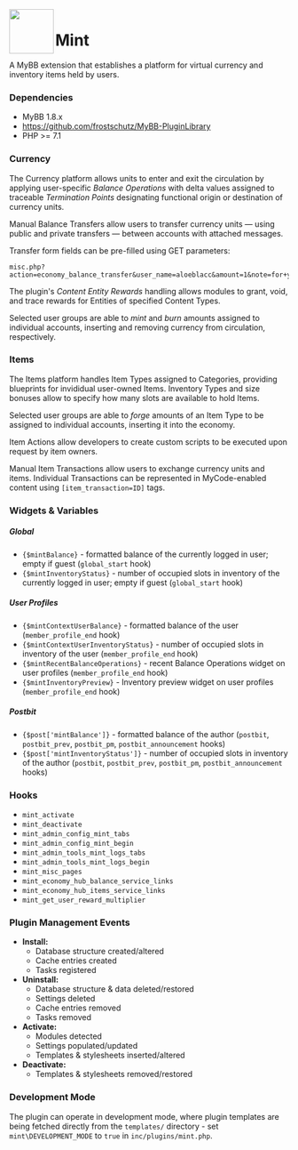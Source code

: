 <img align="left" src="https://raw.githubusercontent.com/kawaiiforums/mybb-mint/master/.github/logomark-trim-200h.png" height="80">

# Mint

A MyBB extension that establishes a platform for virtual currency and inventory items held by users.

### Dependencies
- MyBB 1.8.x
- https://github.com/frostschutz/MyBB-PluginLibrary
- PHP >= 7.1

### Currency
The Currency platform allows units to enter and exit the circulation by applying user-specific _Balance Operations_ with delta values assigned to traceable _Termination Points_ designating functional origin or destination of currency units.

Manual Balance Transfers allow users to transfer currency units &mdash; using public and private transfers &mdash; between accounts with attached messages.

Transfer form fields can be pre-filled using GET parameters:
```
misc.php?action=economy_balance_transfer&user_name=aloeblacc&amount=1&note=for+your+story
```

The plugin's _Content Entity Rewards_ handling allows modules to grant, void, and trace rewards for Entities of specified Content Types.

Selected user groups are able to _mint_ and _burn_ amounts assigned to individual accounts, inserting and removing currency from circulation, respectively.

### Items
The Items platform handles Item Types assigned to Categories, providing blueprints for invididual user-owned Items. Inventory Types and size bonuses allow to specify how many slots are available to hold Items. 

Selected user groups are able to _forge_ amounts of an Item Type to be assigned to individual accounts, inserting it into the economy.

Item Actions allow developers to create custom scripts to be executed upon request by item owners.

Manual Item Transactions allow users to exchange currency units and items. Individual Transactions can be represented in MyCode-enabled content using `[item_transaction=ID]` tags.

### Widgets & Variables
##### Global
- `{$mintBalance}` - formatted balance of the currently logged in user; empty if guest (`global_start` hook)
- `{$mintInventoryStatus}` - number of occupied slots in inventory of the currently logged in user; empty if guest (`global_start` hook)

##### User Profiles
- `{$mintContextUserBalance}` - formatted balance of the user (`member_profile_end` hook)
- `{$mintContextUserInventoryStatus}` - number of occupied slots in inventory of the user (`member_profile_end` hook)
- `{$mintRecentBalanceOperations}` - recent Balance Operations widget on user profiles (`member_profile_end` hook)
- `{$mintInventoryPreview}` - Inventory preview widget on user profiles (`member_profile_end` hook)

##### Postbit
- `{$post['mintBalance']}` - formatted balance of the author (`postbit`, `postbit_prev`, `postbit_pm`, `postbit_announcement` hooks)
- `{$post['mintInventoryStatus']}` - number of occupied slots in inventory of the author (`postbit`, `postbit_prev`, `postbit_pm`, `postbit_announcement` hooks)

### Hooks
- `mint_activate`
- `mint_deactivate`
- `mint_admin_config_mint_tabs`
- `mint_admin_config_mint_begin`
- `mint_admin_tools_mint_logs_tabs`
- `mint_admin_tools_mint_logs_begin`
- `mint_misc_pages`
- `mint_economy_hub_balance_service_links`
- `mint_economy_hub_items_service_links`
- `mint_get_user_reward_multiplier`

### Plugin Management Events
- **Install:**
  - Database structure created/altered
  - Cache entries created
  - Tasks registered
- **Uninstall:**
  - Database structure & data deleted/restored
  - Settings deleted
  - Cache entries removed
  - Tasks removed
- **Activate:**
  - Modules detected
  - Settings populated/updated
  - Templates & stylesheets inserted/altered
- **Deactivate:**
  - Templates & stylesheets removed/restored

### Development Mode
The plugin can operate in development mode, where plugin templates are being fetched directly from the `templates/` directory - set `mint\DEVELOPMENT_MODE` to `true` in `inc/plugins/mint.php`.
